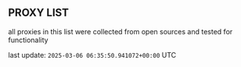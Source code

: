 ## PROXY LIST

all proxies in this list were collected from open sources and tested for functionality

last update: `2025-03-06 06:35:50.941072+00:00` UTC